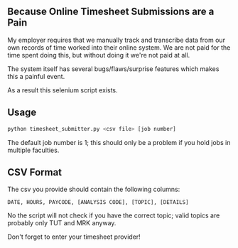 ## Because Online Timesheet Submissions are a Pain ##

My employer requires that we manually track and transcribe data from our own records of time worked into their online system. We are not paid for the time spent doing this, but without doing it we're not paid at all. 

The system itself has several bugs/flaws/surprise features which makes this a painful event. 

As a result this selenium script exists.


## Usage ##

```bash
python timesheet_submitter.py <csv file> [job number]
```

The default job number is 1; this should only be a problem if you hold jobs in multiple faculties.

## CSV Format ##

The csv you provide should contain the following columns:

```
DATE, HOURS, PAYCODE, [ANALYSIS CODE], [TOPIC], [DETAILS]
```

No the script will not check if you have the correct topic; valid topics are probably only TUT and MRK anyway.

Don't forget to enter your timesheet provider!